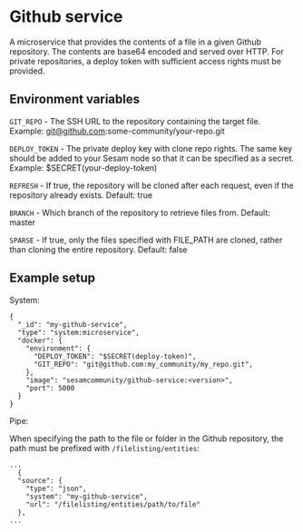 # Github service
A microservice that provides the contents of a file in a given Github repository. The 
contents are base64 encoded and served over HTTP. For private repositories, a deploy token 
with sufficient access rights must be provided.

## Environment variables
``GIT_REPO`` - The SSH URL to the repository containing the target file.
Example: git@github.com:some-community/your-repo.git

``DEPLOY_TOKEN`` - The private deploy key with clone repo rights. The same key should be added to 
your Sesam node so that it can be specified as a secret. Example: $SECRET(your-deploy-token)

``REFRESH`` - If true, the repository will be cloned after each request, even if the repository
already exists. Default: true

``BRANCH`` - Which branch of the repository to retrieve files from. Default: master

``SPARSE`` - If true, only the files specified with FILE_PATH are cloned, rather than cloning the
entire repository. Default: false

## Example setup

System:
````
{
  "_id": "my-github-service",
  "type": "system:microservice",
  "docker": {
    "environment": {
      "DEPLOY_TOKEN": "$SECRET(deploy-token)",
      "GIT_REPO": "git@github.com:my_community/my_repo.git",
    },
    "image": "sesamcommunity/github-service:<version>",
    "port": 5000
  }
}
````

Pipe:

When specifying the path to the file or folder in the Github repository, the path must be
prefixed with ``/filelisting/entities``:
````
...
  {
  "source": {
    "type": "json",
    "system": "my-github-service",
    "url": "/filelisting/entities/path/to/file"
  },
...
````